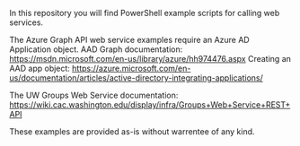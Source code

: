 In this repository you will find PowerShell example scripts for calling web services.

The Azure Graph API web service examples require an Azure AD Application object.
AAD Graph documentation: https://msdn.microsoft.com/en-us/library/azure/hh974476.aspx
Creating an AAD app object: https://azure.microsoft.com/en-us/documentation/articles/active-directory-integrating-applications/

The UW Groups Web Service documentation:
https://wiki.cac.washington.edu/display/infra/Groups+Web+Service+REST+API

These examples are provided as-is without warrentee of any kind.
